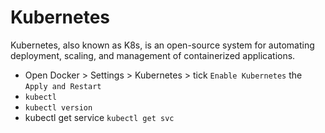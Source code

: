 
# Kubernetes

Kubernetes, also known as K8s, is an open-source system for automating deployment, scaling, and management of containerized applications.

- Open Docker > Settings > Kubernetes > tick `Enable Kubernetes` the `Apply and Restart`
- `kubectl`
- `kubectl version`
- kubectl get service `kubectl get svc`
